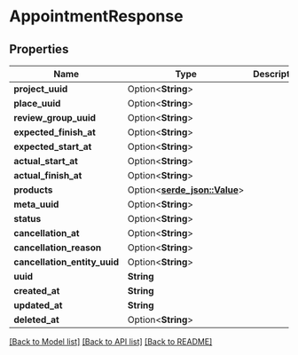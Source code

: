 # AppointmentResponse

## Properties

Name | Type | Description | Notes
------------ | ------------- | ------------- | -------------
**project_uuid** | Option<**String**> |  | [optional]
**place_uuid** | Option<**String**> |  | [optional]
**review_group_uuid** | Option<**String**> |  | [optional]
**expected_finish_at** | Option<**String**> |  | [optional]
**expected_start_at** | Option<**String**> |  | [optional]
**actual_start_at** | Option<**String**> |  | [optional]
**actual_finish_at** | Option<**String**> |  | [optional]
**products** | Option<[**serde_json::Value**](.md)> |  | [optional]
**meta_uuid** | Option<**String**> |  | [optional]
**status** | Option<**String**> |  | [optional]
**cancellation_at** | Option<**String**> |  | [optional]
**cancellation_reason** | Option<**String**> |  | [optional]
**cancellation_entity_uuid** | Option<**String**> |  | [optional]
**uuid** | **String** |  | 
**created_at** | **String** |  | 
**updated_at** | **String** |  | 
**deleted_at** | Option<**String**> |  | [optional]

[[Back to Model list]](../README.md#documentation-for-models) [[Back to API list]](../README.md#documentation-for-api-endpoints) [[Back to README]](../README.md)


